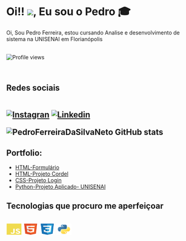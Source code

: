 <h1 align="left">Oi!! <img src="https://raw.githubusercontent.com/kaueMarques/kaueMarques/master/hi.gif" height="30px">, Eu sou o Pedro 🎓
</h1>
 Oi, Sou Pedro Ferreira, estou cursando Analise e desenvolvimento de sistema na UNISENAI em Florianópolis 

<br>
<br>

<p align="left"> <img src="https://komarev.com/ghpvc/?username=PedroFerreiraDaSilvaNeto&color=yellow" alt="Profile views" /> </p>

<br>

<h2> Redes sociais </2> 

 <br>
 <br>

[![Instagran](https://img.shields.io/badge/Instagram-E4405F?style=for-the-badge&logo=instagram&logoColor=white)](https://www.instagram.com/pedro1977ferreira/)
[![Linkedin](https://img.shields.io/badge/LinkedIn-0077B5?style=for-the-badge&logo=linkedin&logoColor=white)](https://www.linkedin.com/in/pedro-ferreira-da-silva-neto-37a040263/)




![PedroFerreiraDaSilvaNeto GitHub stats](https://github-readme-stats.vercel.app/api?username=PedroFerreiraDaSilvaNeto&show_icons=true&theme=dark)

<!-- Portfolio -->
## Portfolio:
- [HTML-Formulário](https://github.com/PedroFerreiraDaSilvaNeto/UNISENAI-trabalho-academico-Formulariuo-ProjetoAplicado)
- [HTML-Projeto Cordel](https://github.com/PedroFerreiraDaSilvaNeto/CURSO-EM-VIDEO-Projeto-Cordel)
- [CSS-Projeto Login](https://github.com/PedroFerreiraDaSilvaNeto/CURSO-EM-VIDEO-Projeto-Login)
- [Python-Projeto Aplicado- UNISENAI](https://github.com/PedroFerreiraDaSilvaNeto/Projeto_Aplicado3)

## Tecnologias que procuro me aperfeiçoar

<div style="display: inline_block"><br>
  <img align="center" alt="Rafa-Js" height="30" width="40" src="https://raw.githubusercontent.com/devicons/devicon/master/icons/javascript/javascript-plain.svg">
 
  <img align="center" alt="Rafa-HTML" height="30" width="40" src="https://raw.githubusercontent.com/devicons/devicon/master/icons/html5/html5-original.svg">
  <img align="center" alt="Rafa-CSS" height="30" width="40" src="https://raw.githubusercontent.com/devicons/devicon/master/icons/css3/css3-original.svg">
  <img align="center" alt="Rafa-Python" height="30" width="40" src="https://raw.githubusercontent.com/devicons/devicon/master/icons/python/python-original.svg">
 
</div>

<br/>
